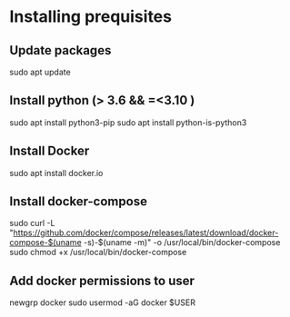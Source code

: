 # Installing prequisites
## Update packages
sudo apt update

## Install python (> 3.6 && =<3.10 )
sudo apt install python3-pip
sudo apt install python-is-python3 

## Install Docker
sudo apt install docker.io 

## Install docker-compose
sudo curl -L "https://github.com/docker/compose/releases/latest/download/docker-compose-$(uname -s)-$(uname -m)" -o /usr/local/bin/docker-compose
sudo chmod +x /usr/local/bin/docker-compose

## Add docker permissions to user 
newgrp docker
sudo usermod -aG docker $USER
